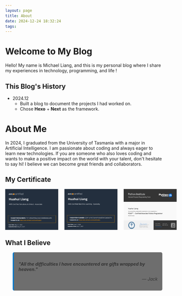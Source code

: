 ```yaml
---
layout: page
title: About
date: 2024-12-24 18:32:24
tags:
---
```


# Welcome to My Blog

Hello! My name is Michael Liang, and this is my personal blog where I share my experiences in technology, programming, and life !

## This Blog's History

- 2024.12
  - Built a blog to document the projects I had worked on.
  - Chose **Hexo** + **Next** as the framework.

# About Me

In 2024, I graduated from the University of Tasmania with a major in Artificial Intelligence. I am passionate about coding and always eager to learn new technologies. If you are someone who also loves coding and wants to make a positive impact on the world with your talent, don't hesitate to say hi! I believe we can become great friends and collaborators.

## My Certificate

<div style="display: flex; gap: 20px;">
    <img src="/images/cca.png" alt="CCA" style="width: 170px;">
    <img src="/images/cml.png" alt="CML" style="width: 170px;">
    <img src="/images/pcap.png" alt="PCAP" style="width: 170px;">
</div>

## What I Believe

<blockquote style="background-color:rgb(110, 110, 110); border-left: 4px solid #007ACC; padding: 15px; color: #333; font-style: italic; border-radius: 5px;">
    <p>
        <strong>"All the difficulties I have encountered are gifts wrapped by heaven."</strong>
        <p style="text-align: right; margin: 0; padding: 0;">
        — Jack
        </p>
    </p>
</blockquote>

